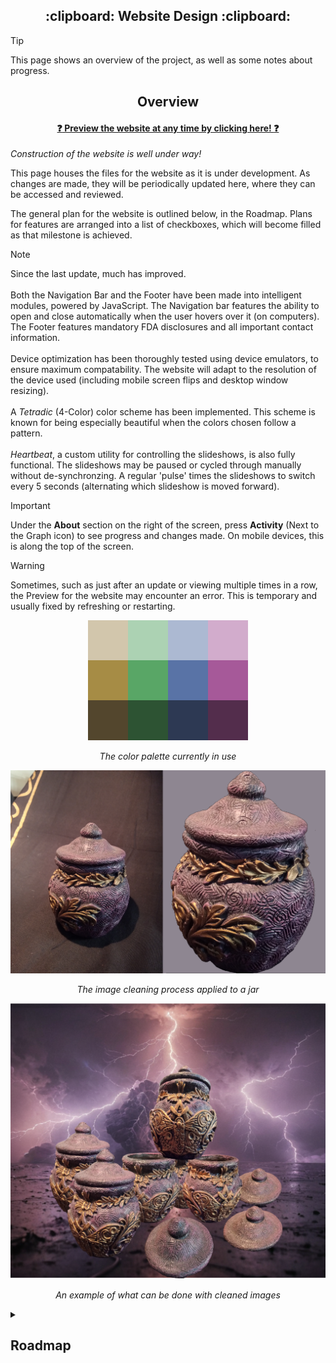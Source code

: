 <a name="top"></a>

<h2 align="center">
:clipboard: Website Design :clipboard:
</h2>

> [!Tip]
> This page shows an overview of the project, as well as some notes about progress.

<!-- Main Overview -->
<h2 align="center"> Overview </h2>

<h4 align="center">
  
  [:question: Preview the website at any time by clicking here! :question:](https://fennifae.github.io/)
</h4>

*Construction of the website is well under way!*

This page houses the files for the website as it is under development. As changes are made, they will be periodically updated here, where they can be accessed and reviewed.

The general plan for the website is outlined below, in the Roadmap. Plans for features are arranged into a list of checkboxes, which will become filled as that milestone is achieved.

> [!Note]
> Since the last update, much has improved. <br/><br/>
Both the Navigation Bar and the Footer have been made into intelligent modules, powered by JavaScript. The Navigation bar features the ability to open and close automatically when the user hovers over it (on computers). The Footer features mandatory FDA disclosures and all important contact information. <br/><br/>
Device optimization has been thoroughly tested using device emulators, to ensure maximum compatability. The website will adapt to the resolution of the device used (including mobile screen flips and desktop window resizing). <br/><br/>
A <i>Tetradic</i> (4-Color) color scheme has been implemented. This scheme is known for being especially beautiful when the colors chosen follow a pattern.<br/><br/><i>Heartbeat</i>, a custom utility for controlling the slideshows, is also fully functional. The slideshows may be paused or cycled through manually without de-synchronzing. A regular 'pulse' times the slideshows to switch every 5 seconds (alternating which slideshow is moved forward).

> [!Important]
> Under the **About** section on the right of the screen, press **Activity** (Next to the Graph icon) to see progress and changes made. On mobile devices, this is along the top of the screen.

> [!Warning]
> Sometimes, such as just after an update or viewing multiple times in a row, the Preview for the website may encounter an error. This is temporary and usually fixed by refreshing or restarting.

<div style="text-align:center">

![alt text](./Images/Palette.png)

</div>
<div style="text-align:center">

*The color palette currently in use*

</div>

<div style="text-align:center">

![alt text](./Images/Jar.png)

</div>
<div style="text-align:center">

*The image cleaning process applied to a jar*

</div>

<div style="text-align:center">

![alt text](./Images/Jars_Display_Lightning.png)

</div>
<div style="text-align:center">

*An example of what can be done with cleaned images*

</div>

<!-- Roadmap -->
<details>
  <summary><h2>Roadmap</h2></summary>

### *Roadmap* :white_check_mark:
- [x] *Complete the roadmap*

<table><tr><td>

### Age Restriction :white_check_mark:

- [x] A page which redirects to the homepage upon confirming age


> *This page sholud have an inviting layout, featuring a panel with two buttons. One should allow the user to confirm that they are over 21, while the other exits the page.*

<br></td></tr></table>
<table><tr><td>

### Homepage :white_check_mark:
- [x] Welcome (Who we are)

> *The 'welcome' section is the first thing the user sees (after age verification). This should be inviting and colorful, drawing the user further into the site. Some simple text can accompany some general images of the store.*

- [x] General information (About us)

> *The 'general information' panel should showcase some pictures of the store, as well as stating a some simple information about it, such as how long the store has been open.*

-  ~~Product showcase (Featured products)~~

> ~~*The 'product showcase' panel should display a slideshow of high-quality images, captioned with simple information about the items. Clicking on one of these images would direct the user to the main page for those products.*~~

> [!Important]
> **__The 'Product Showcase' feature has not been implemented, as it seemed redundant given the rest of the website's design. This has been replaced by the store hours and an interactive map.__**


- [x] Footer (Contact info)

> *The 'footer' (at the bootm of the page) typically has the store's phone number, email, and address.*

<br></td></tr></table>
<table><tr><td>

### The Lounge :white_check_mark:

- [x] Showcase the Lounge

> *This page should feature pictures of the lounge from many different angles, stating various features such as the TV, chalkboard, and games. Some information can be included here which references memberships.*

<br></td></tr></table>
<table><tr><td>

### Crystals :o:

- [x] Arrange into general categories

> *Due to the revolving nature of inventory, stones can be described better by general type (Jewelery, Obelisk, Geode) than by direct description (3" Amethyst Palm). The 'categories' panel should feature pictures with collections of items belonging to that category. Clicking one of these images would bring the user to a page with some examples.*

- [ ] Showcase products individually (Images and descriptions)

> *Due to the revolving nature of inventory, stones are show as examples of the products available at the store. These sub-pages should feature as many images of the current inventory as possible. It should be clearly implied that these items may not always be in stock, and that the customer should 'discover'.*

> [!Important]
> **__The 'Product Showcase' feature will likely be replaced by two automatic slideshows with generalized descriptions. A central interactive panel will provide pictures and descriptions of products which are sure to stay in stock, such as quartz and amethyst. The current design features stones at the top of the page, leading into jewelry farther down. This page is currently under constructon. <br/><br/>This page could reasonably house a widget, such as a horoscope or positive quotes.__**

<br></td></tr></table>
<table><tr><td>

### CBD Products :o:

- [ ] Arrange into general categories
- [ ] Showcase products individually (Images and descriptions)

> *This page will follow a similar design to the 'crystals' page. Legal disclaimers will be placed where necessary.*

<br></td></tr></table>
<table><tr><td>

### Decor :o:

- [ ] Arrange into general categories
- [ ] Showcase products individually (Images and descriptions)

> *This page will also follow a similar design to the 'crystals' page. Categories include items such as tapestries, insence products, and artwork.*

> [!Important]
> **__The 'Product Showcase' feature will likely be replaced by two automatic slideshows with generalized descriptions. A central interactive panel will provide pictures and descriptions of products which are sure to stay in stock, such as incense and sage. The design for this page is currently using the slideshows from the 'Stones' page as placeholders. It will feature decorations such as tapestries at the top of the page, leading into incense and crystal holders farther down.<br/><br/>This page will likely be simpler than the 'Stones' page.__**

<br></td></tr></table>
</details>
